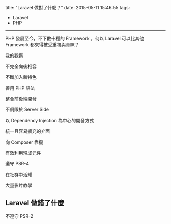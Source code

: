 title: "Laravel 做對了什麼？"
date: 2015-05-11 15:46:55
tags:
 - Laravel
 - PHP

---

PHP 發展至今，不下數十種的 Framework ，何以 Laravel 可以比其他 Framework 都來得被受重視與青睞？

<!--more-->

我的觀察

不完全向後相容

 不斷加入新特色

 善用 PHP 語法

整合前後端開發

 不侷限於 Server Side

 

以 Dependency Injection 為中心的開發方式

 統一且容易擴充的介面

向 Composer 靠攏

 有效利用現成元件

 遵守 PSR-4



在社群中活耀

 大量影片教學

## Laravel 做錯了什麼

不遵守 PSR-2

